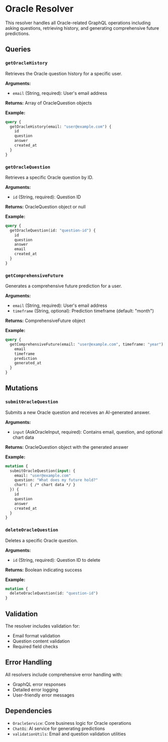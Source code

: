 # Oracle Resolver

This resolver handles all Oracle-related GraphQL operations including asking questions, retrieving history, and generating comprehensive future predictions.

## Queries

### `getOracleHistory`
Retrieves the Oracle question history for a specific user.

**Arguments:**
- `email` (String, required): User's email address

**Returns:** Array of OracleQuestion objects

**Example:**
```graphql
query {
  getOracleHistory(email: "user@example.com") {
    id
    question
    answer
    created_at
  }
}
```

### `getOracleQuestion`
Retrieves a specific Oracle question by ID.

**Arguments:**
- `id` (String, required): Question ID

**Returns:** OracleQuestion object or null

**Example:**
```graphql
query {
  getOracleQuestion(id: "question-id") {
    id
    question
    answer
    email
    created_at
  }
}
```

### `getComprehensiveFuture`
Generates a comprehensive future prediction for a user.

**Arguments:**
- `email` (String, required): User's email address
- `timeframe` (String, optional): Prediction timeframe (default: "month")

**Returns:** ComprehensiveFuture object

**Example:**
```graphql
query {
  getComprehensiveFuture(email: "user@example.com", timeframe: "year") {
    email
    timeframe
    prediction
    generated_at
  }
}
```

## Mutations

### `submitOracleQuestion`
Submits a new Oracle question and receives an AI-generated answer.

**Arguments:**
- `input` (AskOracleInput, required): Contains email, question, and optional chart data

**Returns:** OracleQuestion object with the generated answer

**Example:**
```graphql
mutation {
  submitOracleQuestion(input: {
    email: "user@example.com"
    question: "What does my future hold?"
    chart: { /* chart data */ }
  }) {
    id
    question
    answer
    created_at
  }
}
```

### `deleteOracleQuestion`
Deletes a specific Oracle question.

**Arguments:**
- `id` (String, required): Question ID to delete

**Returns:** Boolean indicating success

**Example:**
```graphql
mutation {
  deleteOracleQuestion(id: "question-id")
}
```

## Validation

The resolver includes validation for:
- Email format validation
- Question content validation
- Required field checks

## Error Handling

All resolvers include comprehensive error handling with:
- GraphQL error responses
- Detailed error logging
- User-friendly error messages

## Dependencies

- `OracleService`: Core business logic for Oracle operations
- `ChatOi`: AI service for generating predictions
- `validationUtils`: Email and question validation utilities
